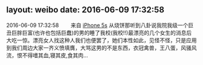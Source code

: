 layout: weibo
date: 2016-06-09 17:32:58
---
<meta name="referrer" content="no-referrer" />

2016-06-09 17:32:58  &nbsp;&nbsp;&nbsp;&nbsp;&nbsp;&nbsp; 来自 <a href="sinaweibo://customweibosource" rel="nofollow">iPhone 5s</a>
从烧饼那听到八卦说我院我级一个巨丑巨胖巨富(也许也包括巨蠢)的男的睡了我校(我校!!)最漂亮的几个女生的消息后大吃一惊。漂亮女人找这种人我们也便罢了，她们本性如此，见怪不怪，只是应用到我们周边大家一齐义愤填膺，大骂这男的不是东西，衣冠禽兽，王八蛋，风骚风流，恨不得嗜其血,寝其皮,食其肉… ​​​
